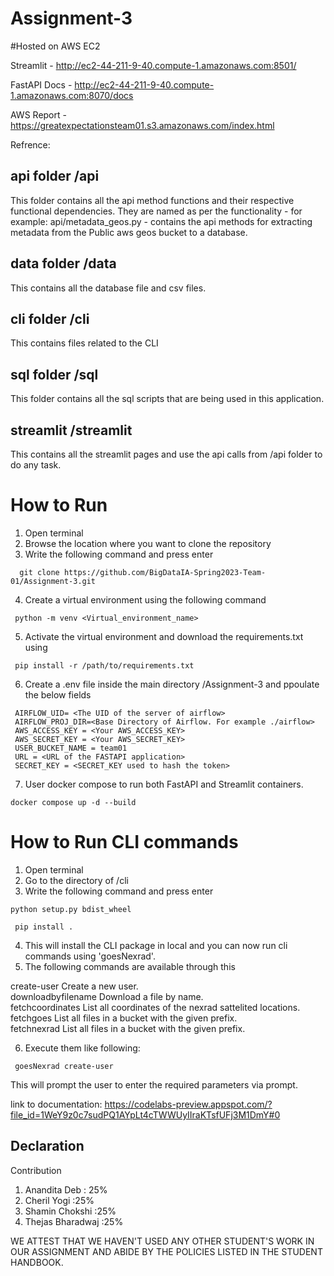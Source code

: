 # Assignment-3
#Hosted on AWS EC2

Streamlit - http://ec2-44-211-9-40.compute-1.amazonaws.com:8501/

FastAPI Docs - http://ec2-44-211-9-40.compute-1.amazonaws.com:8070/docs

AWS Report - https://greatexpectationsteam01.s3.amazonaws.com/index.html

Refrence:

## api folder /api
This folder contains all the api method functions and their respective functional dependencies. They are named as per the functionality - for example: api/metadata_geos.py - contains the api methods for extracting metadata from the Public aws geos bucket to a database.

## data folder /data
This contains all the database file and csv files.

## cli folder /cli
This contains files related to the CLI

## sql folder /sql
This folder contains all the sql scripts that are being used in this application.

## streamlit /streamlit
This contains all the streamlit pages and use the api calls from /api folder to do any task.

# How to Run
1. Open terminal
2. Browse the location where you want to clone the repository
3. Write the following command and press enter 
````
  git clone https://github.com/BigDataIA-Spring2023-Team-01/Assignment-3.git
 ````
 4. Create a virtual environment using the following command
 ````
  python -m venv <Virtual_environment_name>
 ````
 5. Activate the virtual environment and download the requirements.txt using
 ````
  pip install -r /path/to/requirements.txt
 ````
6. Create a .env file inside the main directory /Assignment-3 and ppoulate the below fields
 ````
  AIRFLOW_UID= <The UID of the server of airflow>
  AIRFLOW_PROJ_DIR=<Base Directory of Airflow. For example ./airflow>
  AWS_ACCESS_KEY = <Your AWS_ACCESS_KEY>
  AWS_SECRET_KEY = <Your AWS_SECRET_KEY>
  USER_BUCKET_NAME = team01
  URL = <URL of the FASTAPI application>
  SECRET_KEY = <SECRET_KEY used to hash the token>

 ````
7. User docker compose to run both FastAPI and Streamlit containers.
````
docker compose up -d --build
````


# How to Run CLI commands
1. Open terminal
2. Go to the directory of /cli
3. Write the following command and press enter
 ````
python setup.py bdist_wheel
  ````
  
 ````
  pip install .
 ````
4. This will install the CLI package in local and you can now run cli commands using 'goesNexrad'.
5. The following commands are available through this

 create-user                         Create a new user.                                                                                   
 downloadbyfilename                  Download a file by name.                                                                                
 fetchcoordinates                    List all coordinates of the nexrad sattelited locations.                                                
 fetchgoes                           List all files in a bucket with the given prefix.                                                       
 fetchnexrad                         List all files in a bucket with the given prefix.         
 
6. Execute them like following: 
  
 ````
  goesNexrad create-user
 ````

This will prompt the user to enter the required parameters via prompt.

 link to documentation: https://codelabs-preview.appspot.com/?file_id=1WeY9z0c7sudPQ1AYpLt4cTWWUyIIraKTsfUFj3M1DmY#0
 ## Declaration 
 Contribution 
 
 1. Anandita Deb : 25%
 2. Cheril Yogi :25%
 3. Shamin Chokshi :25%
 4. Thejas Bharadwaj :25%
 
 WE ATTEST THAT WE HAVEN'T USED ANY OTHER STUDENT'S WORK IN OUR ASSIGNMENT AND ABIDE BY THE POLICIES LISTED IN THE STUDENT HANDBOOK.
